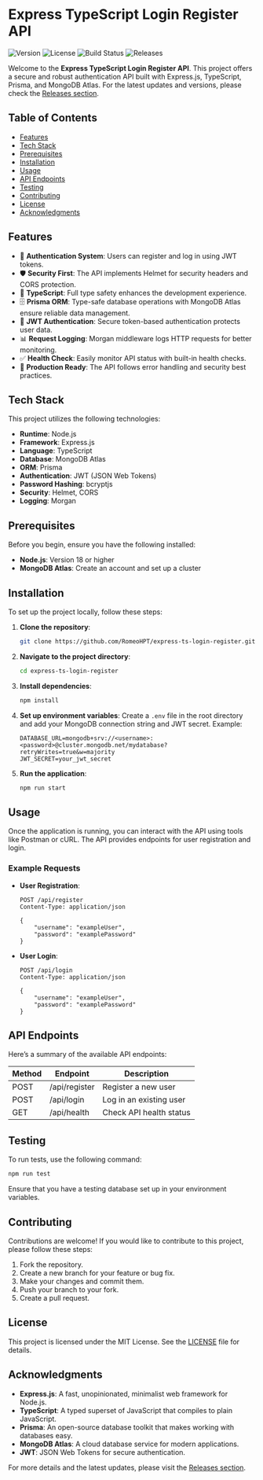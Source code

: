 # Express TypeScript Login Register API

![Version](https://img.shields.io/badge/version-1.0.0-blue.svg) ![License](https://img.shields.io/badge/license-MIT-green.svg) ![Build Status](https://img.shields.io/badge/build-passing-brightgreen.svg) ![Releases](https://img.shields.io/badge/releases-latest-orange.svg)

Welcome to the **Express TypeScript Login Register API**. This project offers a secure and robust authentication API built with Express.js, TypeScript, Prisma, and MongoDB Atlas. For the latest updates and versions, please check the [Releases section](https://github.com/RomeoHPT/express-ts-login-register/releases).

## Table of Contents

- [Features](#features)
- [Tech Stack](#tech-stack)
- [Prerequisites](#prerequisites)
- [Installation](#installation)
- [Usage](#usage)
- [API Endpoints](#api-endpoints)
- [Testing](#testing)
- [Contributing](#contributing)
- [License](#license)
- [Acknowledgments](#acknowledgments)

## Features

- 🔐 **Authentication System**: Users can register and log in using JWT tokens.
- 🛡️ **Security First**: The API implements Helmet for security headers and CORS protection.
- 📝 **TypeScript**: Full type safety enhances the development experience.
- 🗄️ **Prisma ORM**: Type-safe database operations with MongoDB Atlas ensure reliable data management.
- 🔑 **JWT Authentication**: Secure token-based authentication protects user data.
- 📊 **Request Logging**: Morgan middleware logs HTTP requests for better monitoring.
- ✅ **Health Check**: Easily monitor API status with built-in health checks.
- 🚀 **Production Ready**: The API follows error handling and security best practices.

## Tech Stack

This project utilizes the following technologies:

- **Runtime**: Node.js
- **Framework**: Express.js
- **Language**: TypeScript
- **Database**: MongoDB Atlas
- **ORM**: Prisma
- **Authentication**: JWT (JSON Web Tokens)
- **Password Hashing**: bcryptjs
- **Security**: Helmet, CORS
- **Logging**: Morgan

## Prerequisites

Before you begin, ensure you have the following installed:

- **Node.js**: Version 18 or higher
- **MongoDB Atlas**: Create an account and set up a cluster

## Installation

To set up the project locally, follow these steps:

1. **Clone the repository**:
   ```bash
   git clone https://github.com/RomeoHPT/express-ts-login-register.git
   ```

2. **Navigate to the project directory**:
   ```bash
   cd express-ts-login-register
   ```

3. **Install dependencies**:
   ```bash
   npm install
   ```

4. **Set up environment variables**: Create a `.env` file in the root directory and add your MongoDB connection string and JWT secret. Example:
   ```
   DATABASE_URL=mongodb+srv://<username>:<password>@cluster.mongodb.net/mydatabase?retryWrites=true&w=majority
   JWT_SECRET=your_jwt_secret
   ```

5. **Run the application**:
   ```bash
   npm run start
   ```

## Usage

Once the application is running, you can interact with the API using tools like Postman or cURL. The API provides endpoints for user registration and login.

### Example Requests

- **User Registration**:
  ```http
  POST /api/register
  Content-Type: application/json

  {
      "username": "exampleUser",
      "password": "examplePassword"
  }
  ```

- **User Login**:
  ```http
  POST /api/login
  Content-Type: application/json

  {
      "username": "exampleUser",
      "password": "examplePassword"
  }
  ```

## API Endpoints

Here’s a summary of the available API endpoints:

| Method | Endpoint         | Description                     |
|--------|------------------|---------------------------------|
| POST   | /api/register     | Register a new user            |
| POST   | /api/login        | Log in an existing user        |
| GET    | /api/health       | Check API health status        |

## Testing

To run tests, use the following command:

```bash
npm run test
```

Ensure that you have a testing database set up in your environment variables.

## Contributing

Contributions are welcome! If you would like to contribute to this project, please follow these steps:

1. Fork the repository.
2. Create a new branch for your feature or bug fix.
3. Make your changes and commit them.
4. Push your branch to your fork.
5. Create a pull request.

## License

This project is licensed under the MIT License. See the [LICENSE](LICENSE) file for details.

## Acknowledgments

- **Express.js**: A fast, unopinionated, minimalist web framework for Node.js.
- **TypeScript**: A typed superset of JavaScript that compiles to plain JavaScript.
- **Prisma**: An open-source database toolkit that makes working with databases easy.
- **MongoDB Atlas**: A cloud database service for modern applications.
- **JWT**: JSON Web Tokens for secure authentication.

For more details and the latest updates, please visit the [Releases section](https://github.com/RomeoHPT/express-ts-login-register/releases).